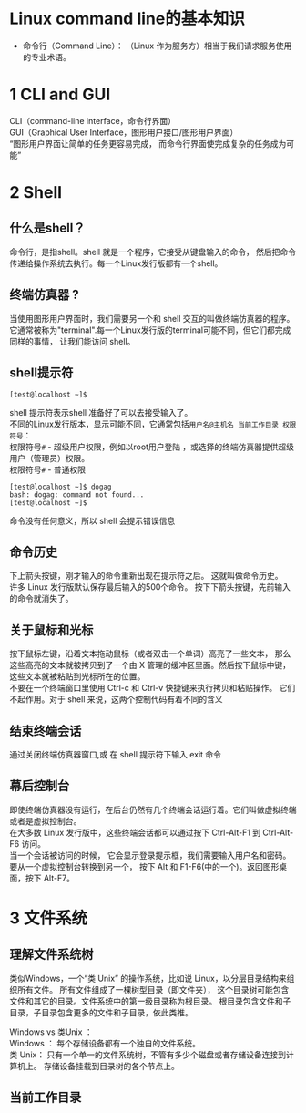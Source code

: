 
# Linux command line的基本知识  
- 命令行（Command Line）： （Linux 作为服务方）相当于我们请求服务使用的专业术语。  

# 1 CLI and GUI    
CLI（command-line interface，命令行界面）        
GUI（Graphical User Interface，图形用户接口/图形用户界面）        
“图形用户界面让简单的任务更容易完成， 而命令行界面使完成复杂的任务成为可能”   

# 2 Shell
## 什么是shell？  
命令行，是指shell。shell 就是一个程序，它接受从键盘输入的命令， 然后把命令传递给操作系统去执行。每一个Linux发行版都有一个shell。  

## 终端仿真器 ?
当使用图形用户界面时，我们需要另一个和 shell 交互的叫做终端仿真器的程序。它通常被称为"terminal".每一个Linux发行版的terminal可能不同，但它们都完成同样的事情， 让我们能访问 shell。          

## shell提示符
```
[test@localhost ~]$ 
```
shell 提示符表示shell 准备好了可以去接受输入了。      
不同的Linux发行版本，显示可能不同，它通常包括`用户名@主机名 当前工作目录 权限符号`：   
权限符号`#` - 超级用户权限，例如以root用户登陆 ，或选择的终端仿真器提供超级用户（管理员）权限。     
权限符号`#` - 普通权限     


```
[test@localhost ~]$ dogag
bash: dogag: command not found...
[test@localhost ~]$ 
```
命令没有任何意义，所以 shell 会提示错误信息    

## 命令历史
下上箭头按键，刚才输入的命令重新出现在提示符之后。 这就叫做命令历史。    
许多 Linux 发行版默认保存最后输入的500个命令。 按下下箭头按键，先前输入的命令就消失了。  

## 关于鼠标和光标   
按下鼠标左键，沿着文本拖动鼠标（或者双击一个单词）高亮了一些文本， 那么这些高亮的文本就被拷贝到了一个由 X 管理的缓冲区里面。然后按下鼠标中键， 这些文本就被粘贴到光标所在的位置。   
不要在一个终端窗口里使用 Ctrl-c 和 Ctrl-v 快捷键来执行拷贝和粘贴操作。 它们不起作用。对于 shell 来说，这两个控制代码有着不同的含义


## 结束终端会话
通过关闭终端仿真器窗口,或 在 shell 提示符下输入 exit 命令

  
## 幕后控制台
即使终端仿真器没有运行，在后台仍然有几个终端会话运行着。它们叫做虚拟终端 或者是虚拟控制台。   
在大多数 Linux 发行版中，这些终端会话都可以通过按下 Ctrl-Alt-F1 到 Ctrl-Alt-F6 访问。    
当一个会话被访问的时候， 它会显示登录提示框，我们需要输入用户名和密码。要从一个虚拟控制台转换到另一个， 按下 Alt 和 F1-F6(中的一个)。返回图形桌面，按下 Alt-F7。    

# 3 文件系统  

## 理解文件系统树  
类似Windows，一个“类 Unix” 的操作系统，比如说 Linux，以分层目录结构来组织所有文件。 所有文件组成了一棵树型目录（即文件夹）， 这个目录树可能包含文件和其它的目录。文件系统中的第一级目录称为根目录。 根目录包含文件和子目录，子目录包含更多的文件和子目录，依此类推。    


Windows vs 类Unix ：    
Windows ： 每个存储设备都有一个独自的文件系统。    
类 Unix： 只有一个单一的文件系统树，不管有多少个磁盘或者存储设备连接到计算机上。 存储设备挂载到目录树的各个节点上。     

## 当前工作目录

